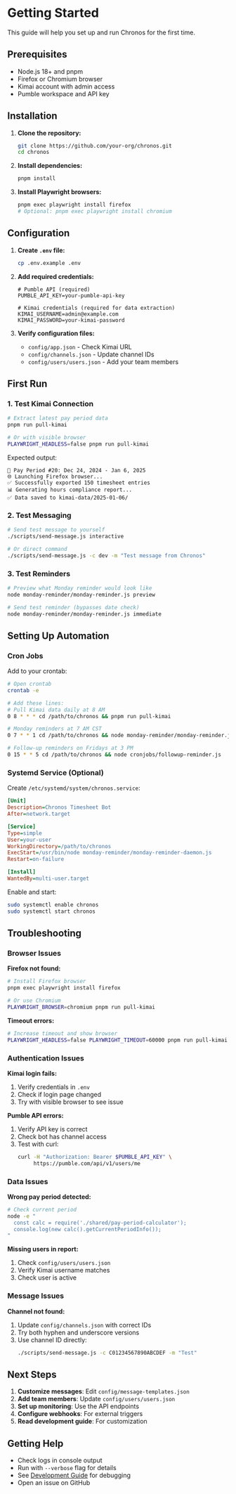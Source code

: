 # Getting Started

This guide will help you set up and run Chronos for the first time.

## Prerequisites

- Node.js 18+ and pnpm
- Firefox or Chromium browser
- Kimai account with admin access
- Pumble workspace and API key

## Installation

1. **Clone the repository:**
   ```bash
   git clone https://github.com/your-org/chronos.git
   cd chronos
   ```

2. **Install dependencies:**
   ```bash
   pnpm install
   ```

3. **Install Playwright browsers:**
   ```bash
   pnpm exec playwright install firefox
   # Optional: pnpm exec playwright install chromium
   ```

## Configuration

1. **Create `.env` file:**
   ```bash
   cp .env.example .env
   ```

2. **Add required credentials:**
   ```env
   # Pumble API (required)
   PUMBLE_API_KEY=your-pumble-api-key

   # Kimai credentials (required for data extraction)
   KIMAI_USERNAME=admin@example.com
   KIMAI_PASSWORD=your-kimai-password
   ```

3. **Verify configuration files:**
   - `config/app.json` - Check Kimai URL
   - `config/channels.json` - Update channel IDs
   - `config/users/users.json` - Add your team members

## First Run

### 1. Test Kimai Connection
```bash
# Extract latest pay period data
pnpm run pull-kimai

# Or with visible browser
PLAYWRIGHT_HEADLESS=false pnpm run pull-kimai
```

Expected output:
```
📅 Pay Period #20: Dec 24, 2024 - Jan 6, 2025
🌐 Launching Firefox browser...
✅ Successfully exported 150 timesheet entries
📊 Generating hours compliance report...
✅ Data saved to kimai-data/2025-01-06/
```

### 2. Test Messaging
```bash
# Send test message to yourself
./scripts/send-message.js interactive

# Or direct command
./scripts/send-message.js -c dev -m "Test message from Chronos"
```

### 3. Test Reminders
```bash
# Preview what Monday reminder would look like
node monday-reminder/monday-reminder.js preview

# Send test reminder (bypasses date check)
node monday-reminder/monday-reminder.js immediate
```

## Setting Up Automation

### Cron Jobs

Add to your crontab:
```bash
# Open crontab
crontab -e

# Add these lines:
# Pull Kimai data daily at 8 AM
0 8 * * * cd /path/to/chronos && pnpm run pull-kimai

# Monday reminders at 7 AM CST
0 7 * * 1 cd /path/to/chronos && node monday-reminder/monday-reminder.js run

# Follow-up reminders on Fridays at 3 PM
0 15 * * 5 cd /path/to/chronos && node cronjobs/followup-reminder.js
```

### Systemd Service (Optional)

Create `/etc/systemd/system/chronos.service`:
```ini
[Unit]
Description=Chronos Timesheet Bot
After=network.target

[Service]
Type=simple
User=your-user
WorkingDirectory=/path/to/chronos
ExecStart=/usr/bin/node monday-reminder/monday-reminder-daemon.js
Restart=on-failure

[Install]
WantedBy=multi-user.target
```

Enable and start:
```bash
sudo systemctl enable chronos
sudo systemctl start chronos
```

## Troubleshooting

### Browser Issues

**Firefox not found:**
```bash
# Install Firefox browser
pnpm exec playwright install firefox

# Or use Chromium
PLAYWRIGHT_BROWSER=chromium pnpm run pull-kimai
```

**Timeout errors:**
```bash
# Increase timeout and show browser
PLAYWRIGHT_HEADLESS=false PLAYWRIGHT_TIMEOUT=60000 pnpm run pull-kimai
```

### Authentication Issues

**Kimai login fails:**
1. Verify credentials in `.env`
2. Check if login page changed
3. Try with visible browser to see issue

**Pumble API errors:**
1. Verify API key is correct
2. Check bot has channel access
3. Test with curl:
   ```bash
   curl -H "Authorization: Bearer $PUMBLE_API_KEY" \
        https://pumble.com/api/v1/users/me
   ```

### Data Issues

**Wrong pay period detected:**
```bash
# Check current period
node -e "
  const calc = require('./shared/pay-period-calculator');
  console.log(new calc().getCurrentPeriodInfo());
"
```

**Missing users in report:**
1. Check `config/users/users.json`
2. Verify Kimai username matches
3. Check user is active

### Message Issues

**Channel not found:**
1. Update `config/channels.json` with correct IDs
2. Try both hyphen and underscore versions
3. Use channel ID directly:
   ```bash
   ./scripts/send-message.js -c C01234567890ABCDEF -m "Test"
   ```

## Next Steps

1. **Customize messages**: Edit `config/message-templates.json`
2. **Add team members**: Update `config/users/users.json`
3. **Set up monitoring**: Use the API endpoints
4. **Configure webhooks**: For external triggers
5. **Read development guide**: For customization

## Getting Help

- Check logs in console output
- Run with `--verbose` flag for details
- See [Development Guide](./development.md) for debugging
- Open an issue on GitHub